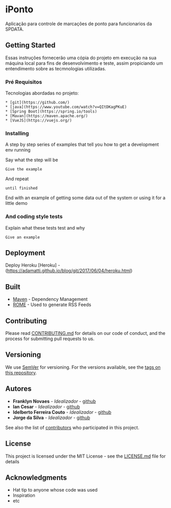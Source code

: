 # iPonto

Aplicação para controle de marcações de ponto para funcionarios da SPDATA.

## Getting Started

Essas instruções fornecerão uma cópia do projeto em execução na sua máquina local para fins de desenvolvimento e teste, assim propiciando um entendimento sobre as tecmnologias utilizadas.

### Pré Requisitos

Tecnologias abordadas no projeto:

```
* [git](https://github.com/)
* [java](https://www.youtube.com/watch?v=QItDKagPKuE)
* [Spring Boot](https://spring.io/tools)
* [Mavan](https://maven.apache.org/)
* [VueJS](https://vuejs.org/)
```

### Installing

A step by step series of examples that tell you how to get a development env running

Say what the step will be

```
Give the example
```

And repeat

```
until finished
```

End with an example of getting some data out of the system or using it for a little demo

### And coding style tests

Explain what these tests test and why

```
Give an example
```

## Deployment

Deploy Heroku 
[Heroku] - (https://adamatti.github.io/blog/git/2017/06/04/heroku.html)

## Built

* [Maven](https://maven.apache.org/) - Dependency Management
* [ROME](https://rometools.github.io/rome/) - Used to generate RSS Feeds

## Contributing

Please read [CONTRIBUTING.md](https://gist.github.com/PurpleBooth/b24679402957c63ec426) for details on our code of conduct, and the process for submitting pull requests to us.

## Versioning

We use [SemVer](http://semver.org/) for versioning. For the versions available, see the [tags on this repository](https://github.com/your/project/tags). 

## Autores

* **Franklyn Novaes** - *Idealizador* - [github](https://github.com/)
* **Ian Cesar** - *Idealizador* - [github](https://github.com/)
* **Idelberto Ferreira Couto** - *Idealizador* - [github](https://github.com/idelberto)
* **Jorge da Silva** - *Idealizador* - [github](https://github.com/)

See also the list of [contributors](https://github.com/your/project/contributors) who participated in this project.

## License

This project is licensed under the MIT License - see the [LICENSE.md](LICENSE.md) file for details

## Acknowledgments

* Hat tip to anyone whose code was used
* Inspiration
* etc

